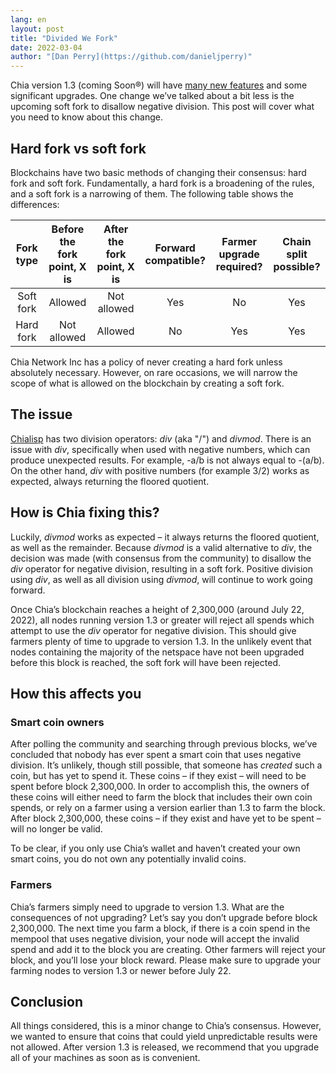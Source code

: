 ```yaml
---
lang: en
layout: post
title: "Divided We Fork"
date: 2022-03-04
author: "[Dan Perry](https://github.com/danieljperry)"
---
```


Chia version 1.3 (coming Soon®) will have [many new features](https://www.chia.net/2022/02/10/1.3-beta-release.en.html "New features in 1.3") and some significant upgrades. One change we’ve talked about a bit less is the upcoming soft fork to disallow negative division. This post will cover what you need to know about this change.

## Hard fork vs soft fork

Blockchains have two basic methods of changing their consensus: hard fork and soft fork. Fundamentally, a hard fork is a broadening of the rules, and a soft fork is a narrowing of them. The following table shows the differences:


| Fork type | Before the fork point, X is | After the fork point, X is | Forward compatible? | Farmer upgrade required? | Chain split possible? |
|:----------:|:----------------------------:|:---------------------------:|:-------------------:|:------------------------:|:---------------------:|
| Soft fork  | Allowed                      | Not allowed                 | Yes                 | No                       | Yes                   |
| Hard fork  | Not allowed                  | Allowed                     | No                  | Yes                      | Yes                   |


Chia Network Inc has a policy of never creating a hard fork unless absolutely necessary. However, on rare occasions, we will narrow the scope of what is allowed on the blockchain by creating a soft fork.

## The issue

[Chialisp](https://chialisp.com/docs/ref/clvm/ "Chialisp/CLVM reference") has two division operators: _div_ (aka "/") and _divmod_. There is an issue with _div_, specifically when used with negative numbers, which can produce unexpected results. For example, -a/b is not always equal to -(a/b). On the other hand, _div_ with positive numbers (for example 3/2) works as expected, always returning the floored quotient.

## How is Chia fixing this?

Luckily, _divmod_ works as expected – it always returns the floored quotient, as well as the remainder. Because _divmod_ is a valid alternative to _div_, the decision was made (with consensus from the community) to disallow the _div_ operator for negative division, resulting in a soft fork. Positive division using _div_, as well as all division using _divmod_, will continue to work going forward.

Once Chia’s blockchain reaches a height of 2,300,000 (around July 22, 2022), all nodes running version 1.3 or greater will reject all spends which attempt to use the _div_ operator for negative division. This should give farmers plenty of time to upgrade to version 1.3. In the unlikely event that nodes containing the majority of the netspace have not been upgraded before this block is reached, the soft fork will have been rejected.

## How this affects you

### Smart coin owners
After polling the community and searching through previous blocks, we’ve concluded that nobody has ever spent a smart coin that uses negative division. It’s unlikely, though still possible, that someone has _created_ such a coin, but has yet to spend it. These coins – if they exist – will need to be spent before block 2,300,000. In order to accomplish this, the owners of these coins will either need to farm the block that includes their own coin spends, or rely on a farmer using a version earlier than 1.3 to farm the block. After block 2,300,000, these coins – if they exist and have yet to be spent – will no longer be valid.

To be clear, if you only use Chia’s wallet and haven’t created your own smart coins, you do not own any potentially invalid coins.

### Farmers
Chia’s farmers simply need to upgrade to version 1.3. What are the consequences of not upgrading? Let’s say you don’t upgrade before block 2,300,000. The next time you farm a block, if there is a coin spend in the mempool that uses negative division, your node will accept the invalid spend and add it to the block you are creating. Other farmers will reject your block, and you’ll lose your block reward. Please make sure to upgrade your farming nodes to version 1.3 or newer before July 22.

## Conclusion

All things considered, this is a minor change to Chia’s consensus. However, we wanted to ensure that coins that could yield unpredictable results were not allowed. After version 1.3 is released, we recommend that you upgrade all of your machines as soon as is convenient.
